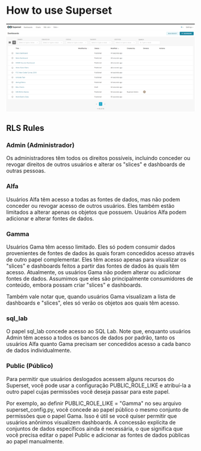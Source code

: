 # How to use Superset

![image](./assets/superset.png)


## RLS Rules

### Admin (Administrador)
Os administradores têm todos os direitos possíveis, incluindo conceder ou revogar direitos de outros usuários e alterar os "slices" e dashboards de outras pessoas.

### Alfa
Usuários Alfa têm acesso a todas as fontes de dados, mas não podem conceder ou revogar acesso de outros usuários. Eles também estão limitados a alterar apenas os objetos que possuem. Usuários Alfa podem adicionar e alterar fontes de dados.

### Gamma
Usuários Gama têm acesso limitado. Eles só podem consumir dados provenientes de fontes de dados às quais foram concedidos acesso através de outro papel complementar. Eles têm acesso apenas para visualizar os "slices" e dashboards feitos a partir das fontes de dados às quais têm acesso. Atualmente, os usuários Gama não podem alterar ou adicionar fontes de dados. Assumimos que eles são principalmente consumidores de conteúdo, embora possam criar "slices" e dashboards.

Também vale notar que, quando usuários Gama visualizam a lista de dashboards e "slices", eles só verão os objetos aos quais têm acesso.

### sql_lab
O papel sql_lab concede acesso ao SQL Lab. Note que, enquanto usuários Admin têm acesso a todos os bancos de dados por padrão, tanto os usuários Alfa quanto Gama precisam ser concedidos acesso a cada banco de dados individualmente.

### Public (Público)
Para permitir que usuários deslogados acessem alguns recursos do Superset, você pode usar a configuração PUBLIC_ROLE_LIKE e atribuí-la a outro papel cujas permissões você deseja passar para este papel.

Por exemplo, ao definir PUBLIC_ROLE_LIKE = "Gamma" no seu arquivo superset_config.py, você concede ao papel público o mesmo conjunto de permissões que o papel Gama. Isso é útil se você quiser permitir que usuários anônimos visualizem dashboards. A concessão explícita de conjuntos de dados específicos ainda é necessária, o que significa que você precisa editar o papel Public e adicionar as fontes de dados públicas ao papel manualmente.

